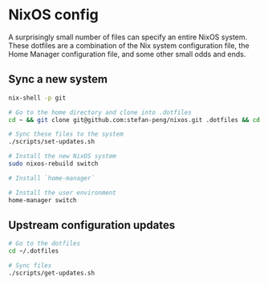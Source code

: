 # NixOS config

A surprisingly small number of files can specify an entire NixOS system. These dotfiles are a combination of the Nix system configuration file, the Home Manager configuration file, and some other small odds and ends. 

## Sync a new system 

```sh
nix-shell -p git

# Go to the home directory and clone into .dotfiles
cd ~ && git clone git@github.com:stefan-peng/nixos.git .dotfiles && cd .dotfiles

# Sync these files to the system
./scripts/set-updates.sh

# Install the new NixOS system
sudo nixos-rebuild switch

# Install `home-manager`

# Install the user environment
home-manager switch
```

## Upstream configuration updates

```sh
# Go to the dotfiles
cd ~/.dotfiles

# Sync files
./scripts/get-updates.sh
```

